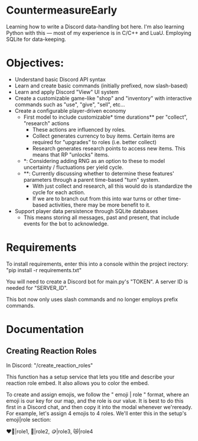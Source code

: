 # CountermeasureEarly
Learning how to write a Discord data-handling bot here.
I'm also learning Python with this — most of my experience is in C/C++ and LuaU.
Employing SQLite for data-keeping.

# Objectives:
- Understand basic Discord API syntax
- Learn and create basic commands (initially prefixed, now slash-based)
- Learn and apply Discord "View" UI system
- Create a customizable game-like "shop" and "inventory" with interactive commands such as "use", "give", "sell", etc...
- Create a configurable player-driven economy
	- First model to include customizable* time durations** per "collect", "research" actions
		- These actions are influenced by roles.
		- Collect generates currency to buy items. Certain items are required for "upgrades" to roles (i.e. better collect)
		- Research generates research points to access new items. This means that RP "unlocks" items.
	- *: Considering adding RNG as an option to these to model uncertainty / fluctuations per yield cycle.
	- **: Currently discussing whether to determine these features' parameters through a parent time-based "turn" system.
		- With just collect and research, all this would do is standardize the cycle for each action.
		- If we are to branch out from this into war turns or other time-based activities, there may be more benefit to it.
- Support player data persistence through SQLite databases
	- This means storing all messages, past and present, that include events for the bot to acknowledge.

# Requirements

To install requirements, enter this into a console within the project irectory:
"pip install -r requirements.txt"

You will need to create a Discord bot for main.py's "TOKEN". A server ID is needed for "SERVER_ID".

This bot now only uses slash commands and no longer employs prefix commands.

# Documentation
## Creating Reaction Roles
In Discord: "/create_reaction_roles"

This function has a setup service that lets you title and describe your reaction role embed.
It also allows you to color the embed.

To create and assign emojis, we follow the " emoji | role " format, where an emoji is our key for our map, and the role is our value. It is best to do this first in a Discord chat, and then copy it into the modal whenever  we'reready. For example,
let's assign 4 emojis to 4 roles. We'll enter this in the setup's emoji|role section:

❤️‍🔥|role1,
💸|role2,
🪙|role3,
😿|role4

